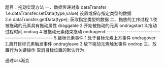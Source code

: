 题目：拖动实现方法
一、数据传递对象	dataTransfer
	1.e.dataTransfer.setData(type,value)
		设置或保存指定类型的数据
	2.e.dataTransfer.getData(type);
		获取指定类型的数据
二、拖放的工作过程
	1.使被拖动的元素具有拖动属性
		draggable
	2.开始被拖动的元素
		ondragstart
	3.拖动过程时间
		ondrag
	4.被拖动元素结束拖动
		ondragend
	---------------------------------------------------
	5.目标元素事件
		1.处于目标元素上方事件
		ondragover
		2.离开目标元素触发事件
		ondragleave
		3.放下拖动元素触发事件
		ondrop
三、放置行为关键操作
	取消目标位置的默认行为



通过css渐变
	